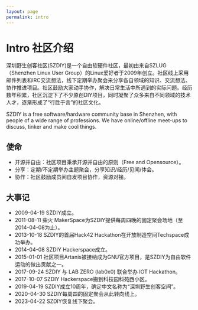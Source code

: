 ```yaml
---
layout: page
permalink: intro
---
```


# Intro 社区介绍

深圳野生创客社区(SZDIY)是一个自由软硬件社区，最初由来自SZLUG（Shenzhen Linux User Group）的Linux爱好者于2009年创立。社区线上采用邮件列表和IRC交流想法，线下定期举办聚会来分享各自领域的知识、交流想法、协作推进项目。社区鼓励大家动手协作，解决日常生活中所遇到的实际问题。经历数年积累，社区沉淀下了不少原创DIY项目，同时凝聚了众多来自不同领域的技术人才，逐渐形成了“行胜于言”的社区文化。

SZDIY is a free software/hardware community base in Shenzhen, with people of a wide range of professions. We have online/offline meet-ups to discuss, tinker and make cool things.

## 使命

 * 开源并自由：社区项目秉承开源并自由的原则（Free and Opensource）。
 * 分享：定期/不定期举办主题聚会，分享知识/经历/见闻/体会。
 * 协作：社区鼓励成员间自发项目协作，资源对接。

## 大事记

 * 2009-04-19 SZDIY成立。
 * 2011-08-11 柴火 MakerSpace为SZDIY提供每周四晚的固定聚会场地（至2014-04-08为止）。
 * 2013-10-18 SZDIY的首届Hack42 Hackathon在开放制造空间Techspace成功举办。
 * 2014-04-08 SZDIY Hackerspace成立。
 * 2015-01-01 社区项目Artanis被接纳成为GNU官方项目，是SZDIY为自由软件运动的做出贡献之一。
 * 2017-09-24 SZDIY 与 LAB ZERO (lab0x0) 联合举办 IOT Hackathon。
 * 2017-10-07 SZDIY Hackerspace搬到科技园科苑西小区。
 * 2019-04-19 SZDIY成立10周年，确定中文名称为“深圳野生创客空间”。
 * 2020-04-30 SZDIY每周四的固定聚会从此转向线上。
 * 2023-04-22 SZDIY恢复线下聚会。
